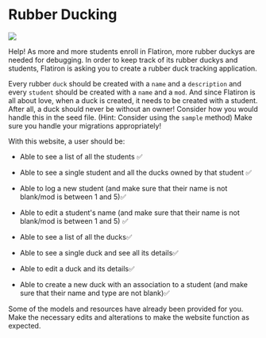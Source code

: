 # Rubber Ducking

<img src="https://mrcolley.files.wordpress.com/2014/07/rubber-ducky-2.jpg">

Help! As more and more students enroll in Flatiron, more rubber duckys are needed for debugging. In order to keep track of its rubber duckys and students, Flatiron is asking you to create a rubber duck tracking application.

Every rubber `duck` should be created with a `name` and a `description` and every `student` should be created with a `name` and a `mod`. And since Flatiron is all about love, when a duck is created, it needs to be created with a student. After all, a duck should never be without an owner! Consider how you would handle this in the seed file. (Hint: Consider using the `sample` method) Make sure you handle your migrations appropriately!

With this website, a user should be:

* Able to see a list of all the students ✅

* Able to see a single student and all the ducks owned by that student ✅

* Able to log a new student (and make sure that their name is not blank/mod is between 1 and 5)✅

* Able to edit a student's name (and make sure that their name is not blank/mod is between 1 and 5) ✅

* Able to see a list of all the ducks✅

* Able to see a single duck and see all its details✅

* Able to edit a duck and its details✅

* Able to create a new duck with an association to a student (and make sure that their name and type are not blank)✅

Some of the models and resources have already been provided for you. Make the necessary edits and alterations to make the website function as expected.
